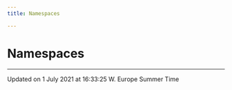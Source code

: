```yaml
---
title: Namespaces

---
```


# Namespaces







-------------------------------

Updated on  1 July 2021 at 16:33:25 W. Europe Summer Time
